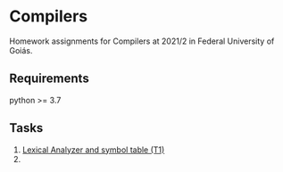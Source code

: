 # Compilers

Homework assignments for Compilers at 2021/2 in Federal University of Goiás.



## Requirements

python >= 3.7



## Tasks

1. [Lexical Analyzer and symbol table (T1)](lexical_analyzer)
2.

